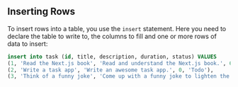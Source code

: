 ## Inserting Rows

To insert rows into a table, you use the `insert` statement.
Here you need to declare the table to write to, the columns to fill and one or more rows of data to insert:

```sql
insert into task (id, title, description, duration, status) VALUES
(1, 'Read the Next.js book', 'Read and understand the Next.js book.', 60, 'In progress'),
(2, 'Write a task app', 'Write an awesome task app.', 0, 'Todo'),
(3, 'Think of a funny joke', 'Come up with a funny joke to lighten the mood.', 120, 'In progress');
```
